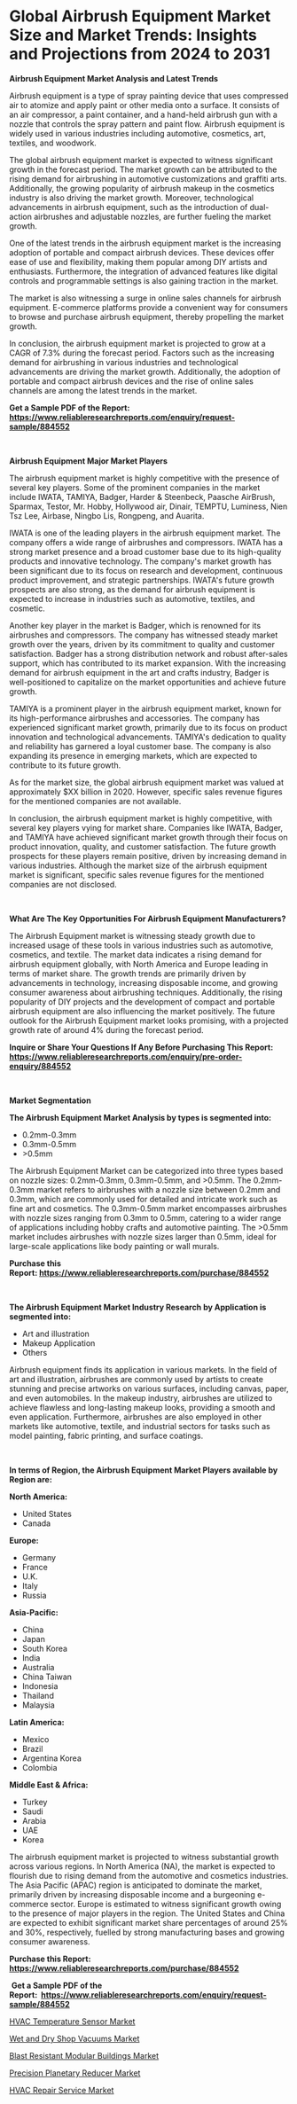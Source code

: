 <p><h1>Global Airbrush Equipment Market Size and Market Trends: Insights and Projections from 2024 to 2031</h1></p><p><strong>Airbrush Equipment Market Analysis and Latest Trends</strong></p>
<p><p>Airbrush equipment is a type of spray painting device that uses compressed air to atomize and apply paint or other media onto a surface. It consists of an air compressor, a paint container, and a hand-held airbrush gun with a nozzle that controls the spray pattern and paint flow. Airbrush equipment is widely used in various industries including automotive, cosmetics, art, textiles, and woodwork.</p><p>The global airbrush equipment market is expected to witness significant growth in the forecast period. The market growth can be attributed to the rising demand for airbrushing in automotive customizations and graffiti arts. Additionally, the growing popularity of airbrush makeup in the cosmetics industry is also driving the market growth. Moreover, technological advancements in airbrush equipment, such as the introduction of dual-action airbrushes and adjustable nozzles, are further fueling the market growth.</p><p>One of the latest trends in the airbrush equipment market is the increasing adoption of portable and compact airbrush devices. These devices offer ease of use and flexibility, making them popular among DIY artists and enthusiasts. Furthermore, the integration of advanced features like digital controls and programmable settings is also gaining traction in the market.</p><p>The market is also witnessing a surge in online sales channels for airbrush equipment. E-commerce platforms provide a convenient way for consumers to browse and purchase airbrush equipment, thereby propelling the market growth.</p><p>In conclusion, the airbrush equipment market is projected to grow at a CAGR of 7.3% during the forecast period. Factors such as the increasing demand for airbrushing in various industries and technological advancements are driving the market growth. Additionally, the adoption of portable and compact airbrush devices and the rise of online sales channels are among the latest trends in the market.</p></p>
<p><strong>Get a Sample PDF of the Report:&nbsp; <a href="https://www.reliableresearchreports.com/enquiry/request-sample/884552">https://www.reliableresearchreports.com/enquiry/request-sample/884552</a></strong></p>
<p>&nbsp;</p>
<p><strong>Airbrush Equipment Major Market Players</strong></p>
<p><p>The airbrush equipment market is highly competitive with the presence of several key players. Some of the prominent companies in the market include IWATA, TAMIYA, Badger, Harder & Steenbeck, Paasche AirBrush, Sparmax, Testor, Mr. Hobby, Hollywood air, Dinair, TEMPTU, Luminess, Nien Tsz Lee, Airbase, Ningbo Lis, Rongpeng, and Auarita.</p><p>IWATA is one of the leading players in the airbrush equipment market. The company offers a wide range of airbrushes and compressors. IWATA has a strong market presence and a broad customer base due to its high-quality products and innovative technology. The company's market growth has been significant due to its focus on research and development, continuous product improvement, and strategic partnerships. IWATA's future growth prospects are also strong, as the demand for airbrush equipment is expected to increase in industries such as automotive, textiles, and cosmetic.</p><p>Another key player in the market is Badger, which is renowned for its airbrushes and compressors. The company has witnessed steady market growth over the years, driven by its commitment to quality and customer satisfaction. Badger has a strong distribution network and robust after-sales support, which has contributed to its market expansion. With the increasing demand for airbrush equipment in the art and crafts industry, Badger is well-positioned to capitalize on the market opportunities and achieve future growth.</p><p>TAMIYA is a prominent player in the airbrush equipment market, known for its high-performance airbrushes and accessories. The company has experienced significant market growth, primarily due to its focus on product innovation and technological advancements. TAMIYA's dedication to quality and reliability has garnered a loyal customer base. The company is also expanding its presence in emerging markets, which are expected to contribute to its future growth.</p><p>As for the market size, the global airbrush equipment market was valued at approximately $XX billion in 2020. However, specific sales revenue figures for the mentioned companies are not available.</p><p>In conclusion, the airbrush equipment market is highly competitive, with several key players vying for market share. Companies like IWATA, Badger, and TAMIYA have achieved significant market growth through their focus on product innovation, quality, and customer satisfaction. The future growth prospects for these players remain positive, driven by increasing demand in various industries. Although the market size of the airbrush equipment market is significant, specific sales revenue figures for the mentioned companies are not disclosed.</p></p>
<p>&nbsp;</p>
<p><strong>What Are The Key Opportunities For Airbrush Equipment Manufacturers?</strong></p>
<p><p>The Airbrush Equipment market is witnessing steady growth due to increased usage of these tools in various industries such as automotive, cosmetics, and textile. The market data indicates a rising demand for airbrush equipment globally, with North America and Europe leading in terms of market share. The growth trends are primarily driven by advancements in technology, increasing disposable income, and growing consumer awareness about airbrushing techniques. Additionally, the rising popularity of DIY projects and the development of compact and portable airbrush equipment are also influencing the market positively. The future outlook for the Airbrush Equipment market looks promising, with a projected growth rate of around 4% during the forecast period.</p></p>
<p><strong>Inquire or Share Your Questions If Any Before Purchasing This Report: <a href="https://www.reliableresearchreports.com/enquiry/pre-order-enquiry/884552">https://www.reliableresearchreports.com/enquiry/pre-order-enquiry/884552</a></strong></p>
<p>&nbsp;</p>
<p><strong>Market Segmentation</strong></p>
<p><strong>The Airbrush Equipment Market Analysis by types is segmented into:</strong></p>
<p><ul><li>0.2mm-0.3mm</li><li>0.3mm-0.5mm</li><li>>0.5mm</li></ul></p>
<p><p>The Airbrush Equipment Market can be categorized into three types based on nozzle sizes: 0.2mm-0.3mm, 0.3mm-0.5mm, and >0.5mm. The 0.2mm-0.3mm market refers to airbrushes with a nozzle size between 0.2mm and 0.3mm, which are commonly used for detailed and intricate work such as fine art and cosmetics. The 0.3mm-0.5mm market encompasses airbrushes with nozzle sizes ranging from 0.3mm to 0.5mm, catering to a wider range of applications including hobby crafts and automotive painting. The >0.5mm market includes airbrushes with nozzle sizes larger than 0.5mm, ideal for large-scale applications like body painting or wall murals.</p></p>
<p><strong>Purchase this Report:&nbsp;<a href="https://www.reliableresearchreports.com/purchase/884552">https://www.reliableresearchreports.com/purchase/884552</a></strong></p>
<p>&nbsp;</p>
<p><strong>The Airbrush Equipment Market Industry Research by Application is segmented into:</strong></p>
<p><ul><li>Art and illustration</li><li>Makeup Application</li><li>Others</li></ul></p>
<p><p>Airbrush equipment finds its application in various markets. In the field of art and illustration, airbrushes are commonly used by artists to create stunning and precise artworks on various surfaces, including canvas, paper, and even automobiles. In the makeup industry, airbrushes are utilized to achieve flawless and long-lasting makeup looks, providing a smooth and even application. Furthermore, airbrushes are also employed in other markets like automotive, textile, and industrial sectors for tasks such as model painting, fabric printing, and surface coatings.</p></p>
<p>&nbsp;</p>
<p><strong>In terms of Region, the Airbrush Equipment Market Players available by Region are:</strong></p>
<p>
    <p> <strong> North America: </strong>
        <ul>
            <li>United States</li>
            <li>Canada</li>
        </ul>
        </p> 
    <p> <strong> Europe: </strong>
        <ul>
            <li>Germany</li>
            <li>France</li>
            <li>U.K.</li>
            <li>Italy</li>
            <li>Russia</li>
        </ul>
        </p> 
    <p> <strong> Asia-Pacific: </strong>
        <ul>
            <li>China</li>
            <li>Japan</li>
            <li>South Korea</li>
            <li>India</li>
            <li>Australia</li>
            <li>China Taiwan</li>
            <li>Indonesia</li>
            <li>Thailand</li>
            <li>Malaysia</li>
        </ul>
        </p> 
    <p> <strong> Latin America: </strong>
        <ul>
            <li>Mexico</li>
            <li>Brazil</li>
            <li>Argentina Korea</li>
            <li>Colombia</li>
        </ul>
        </p> 
    <p> <strong> Middle East & Africa: </strong>
        <ul>
            <li>Turkey</li>
            <li>Saudi</li>
            <li>Arabia</li>
            <li>UAE</li>
            <li>Korea</li>
        </ul>
    </p>
    </p>
<p><p>The airbrush equipment market is projected to witness substantial growth across various regions. In North America (NA), the market is expected to flourish due to rising demand from the automotive and cosmetics industries. The Asia Pacific (APAC) region is anticipated to dominate the market, primarily driven by increasing disposable income and a burgeoning e-commerce sector. Europe is estimated to witness significant growth owing to the presence of major players in the region. The United States and China are expected to exhibit significant market share percentages of around 25% and 30%, respectively, fuelled by strong manufacturing bases and growing consumer awareness.</p></p>
<p><strong>Purchase this Report: <a href="https://www.reliableresearchreports.com/purchase/884552">https://www.reliableresearchreports.com/purchase/884552</a></strong></p>
<p>&nbsp;<strong>Get a Sample PDF of the Report:&nbsp;&nbsp;<a href="https://www.reliableresearchreports.com/enquiry/request-sample/884552">https://www.reliableresearchreports.com/enquiry/request-sample/884552</a></strong></p>
<p><strong></strong></p>
<p><p><a href="https://github.com/changoleonlaverguenzanoexiste/Market-Research-Report-List-1/blob/main/hvac-temperature-sensor-market.md">HVAC Temperature Sensor Market</a></p><p><a href="https://github.com/wwwkeltoum/Market-Research-Report-List-1/blob/main/wet-and-dry-shop-vacuums-market.md">Wet and Dry Shop Vacuums Market</a></p><p><a href="https://github.com/nicoletavirag/Market-Research-Report-List-1/blob/main/blast-resistant-modular-buildings-market.md">Blast Resistant Modular Buildings Market</a></p><p><a href="https://github.com/zeberleansnyderallisonwjfli/Market-Research-Report-List-1/blob/main/precision-planetary-reducer-market.md">Precision Planetary Reducer Market</a></p><p><a href="https://github.com/mharielmesa/Market-Research-Report-List-1/blob/main/hvac-repair-service-market.md">HVAC Repair Service Market</a></p></p>
